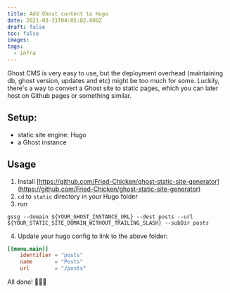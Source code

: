 ```yaml
---
title: Add Ghost content to Hugo
date: 2021-03-31T04:05:02.000Z
draft: false
toc: false
images:
tags:
  - infra
---
```


Ghost CMS is very easy to use, but the deployment overhead (maintaining db, ghost version, updates and etc) might be too much for some. Luckily, there's a way to convert a Ghost site to static pages, which you can later host on Github pages or something similar.

## Setup:

- static site engine: Hugo
- a Ghost instance

## Usage

1. Install [https://github.com/Fried-Chicken/ghost-static-site-generator](https://github.com/Fried-Chicken/ghost-static-site-generator)
2. `cd` to `static` directory in your Hugo folder
3. run 
```
gssg --domain ${YOUR_GHOST_INSTANCE_URL} --dest posts --url ${YOUR_STATIC_SITE_DOMAIN_WITHOUT_TRAILING_SLASH} --subDir posts
```

4. Update your hugo config to link to the above folder:
```toml
[[menu.main]]
    identifier = "posts"
    name       = "Posts"
    url        = "/posts"
````

All done! 🎉🎉🎉
